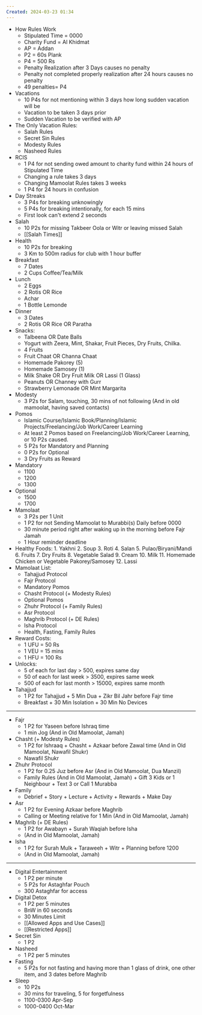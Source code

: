```yaml
---
Created: 2024-03-23 01:34
---
```

- ​​​How Rules Work
    - Stipulated Time = 0000
    - Charity Fund = Al Khidmat
    - AP = Addan
    - P2 = 60s Plank
    - P4 = 500 Rs
    - Penalty Realization after 3 Days causes no penalty
    - Penalty not completed properly realization after 24 hours causes no penalty
    - 49 penalties= P4
- Vacations
    - 10 P4s for not mentioning within 3 days how long sudden vacation will be
    - Vacation to be taken 3 days prior
    - Sudden Vacation to be verified with AP
- The Only Vacation Rules:
	- Salah Rules
	- Secret Sin Rules
	- Modesty Rules
	- Nasheed Rules
- RCIS
    - 1 P4 for not sending owed amount to charity fund within 24 hours of Stipulated Time
    - Changing a rule takes 3 days
    - Changing Mamoolat Rules takes 3 weeks
    - 1 P4 for 24 hours in confusion
- Day Streaks
    - 3 P4s for breaking unknowingly
    - 5 P4s for breaking intentionally, for each 15 mins
    - First look can't extend 2 seconds
- Salah
    - 10 P2s for missing Takbeer Oola or Witr or leaving missed Salah
    - [[Salah Times]]
- Health
    - 10 P2s for breaking
    - 3 Km to 500m radius for club with 1 hour buffer
- Breakfast
	- 7 Dates
	- 2 Cups Coffee/Tea/Milk
- Lunch
	- 2 Eggs
	- 2 Rotis OR Rice
	- Achar
	- 1 Bottle Lemonde
- Dinner
	- 3 Dates
	- 2 Rotis OR Rice OR Paratha
- Snacks:
	- Talbeena OR Date Balls
	- Yogurt with Zeera, Mint, Shakar, Fruit Pieces, Dry Fruits, Chilka.
	- 4 Fruits
	- Fruit Chaat OR Channa Chaat
	- Homemade Pakorey (5)
	- Homemade Samosey (1)
	- Milk Shake OR Dry Fruit Milk OR Lassi (1 Glass)
	- Peanuts OR Channey with Gurr
	- Strawberry Lemonade OR Mint Margarita
- Modesty
	- 3 P2s for Salam, touching, 30 mins of not following (And in old mamoolat, having saved contacts)
- Pomos
	- Islamic Course/Islamic Book/Planning/Islamic Projects/Freelancing/Job Work/Career Learning
	- At least 2 Pomos based on Freelancing/Job Work/Career Learning, or 10 P2s caused.
	- 5 P2s for Mandatory and Planning
	- 0 P2s for Optional
	- 3 Dry Fruits as Reward
- Mandatory
	- 1100
	- 1200
	- 1300
- Optional
	- 1500
	- 1700
- Mamolaat
	- 3 P2s per 1 Unit
	- 1 P2 for not Sending Mamoolat to Murabbi(s) Daily before 0000
	- 30 minute period right after waking up in the morning before Fajr Jamah 
	- 1 Hour reminder deadline
- Healthy Foods:
		1. Yakhni
		2. Soup
		3. Roti
		4. Salan
		5. Pulao/Biryani/Mandi
		6. Fruits
		7. Dry Fruits
		8. Vegetable Salad
		9. Cream
		10. Milk
		11. Homemade Chicken or Vegetable Pakorey/Samosey
		12. Lassi
- Mamolaat List:
	- Tahajjud Protocol
	- Fajr Protocol
	- Mandatory Pomos
	- Chasht Protocol (+ Modesty Rules)
	- Optional Pomos
	- Zhuhr Protocol (+ Family Rules)
	- Asr Protocol
	- Maghrib Protocol (+ DE Rules)
	- Isha Protocol
	- Health, Fasting, Family Rules 
- Reward Costs:
	-  1 UFU = 50 Rs
	- 1 VEU = 15 mins
	- 1 HFU = 100 Rs
- Unlocks:
	- 5 of each for last day > 500, expires same day
	- 50 of each for last week > 3500, expires same week
	- 500 of each for last month > 15000, expires same month
- Tahajjud
	- 1 P2 for Tahajjud + 5 Min Dua + Zikr Bil Jahr before Fajr time
	- Breakfast + 30 Min Isolation + 30 Min No Devices 
- ---
- Fajr
	- 1 P2 for Yaseen before Ishraq time
	- 1 min Jog (And in Old Mamoolat, Jamah)
- Chasht (+ Modesty Rules) 
	- 1 P2 for Ishraaq + Chasht + Azkaar before Zawal time (And in Old Mamoolat, Nawafil Shukr)
	- Nawafil Shukr
- Zhuhr Protocol
	- 1 P2 for 0.25 Juz before Asr (And in Old Mamoolat, Dua Manzil)
	- Family Rules (And in Old Mamoolat, Jamah) + Gift 3 Kids or 1 Neighbour + Text 3 or Call 1 Murabba
- Family
	- Debrief + Story + Lecture + Activity + Rewards + Make Day
- Asr
	- 1 P2 for Evening Azkaar before Maghrib
	- Calling or Meeting relative for 1 Min (And in Old Mamoolat, Jamah)
- Maghrib (+ DE Rules)
	- 1 P2 for Awabayn + Surah Waqiah before Isha
	- (And in Old Mamoolat, Jamah)
- Isha
	- 1 P2 for Surah Mulk + Taraweeh + Witr + Planning before 1200
	- (And in Old Mamoolat, Jamah)
- ---
- Digital Entertainment
	- 1 P2 per minute
	- 5 P2s for Astaghfar Pouch
	- 300 Astaghfar for access
- Digital Detox
	- 1 P2 per 5 minutes
	- BnW in 60 seconds
	- 30 Minutes Limit
	- [[Allowed Apps and Use Cases]]
	- [[Restricted Apps]]
- Secret Sin
	- 1 P2
- Nasheed
	- 1 P2 per 5 minutes
- Fasting
	- 5 P2s for not fasting and having more than 1 glass of drink, one other item, and 3 dates before Maghrib
- Sleep
	- 10 P2s
	- 30 mins for traveling, 5 for forgetfulness
	- 1100-0300 Apr-Sep
	- 1000-0400 Oct-Mar